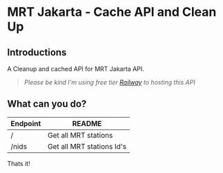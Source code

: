 # MRT Jakarta - Cache API and Clean Up

## Introductions
A Cleanup and cached API for MRT Jakarta API.
> *Please be kind I'm using free tier [Railway](https://railway.app/) to hosting this API*

## What can you do?
| Endpoint | README |
| ------ | ------ |
| / | Get all MRT stations |
| /nids | Get all MRT stations Id's |

Thats it! 
